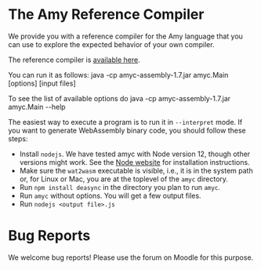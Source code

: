 # The Amy Reference Compiler

We provide you with a reference compiler for the Amy language that you can use to explore the expected behavior of your own compiler.

The reference compiler is [available here](https://gitlab.epfl.ch/lara/cs320/-/blob/main/labs/amyc-assembly-1.7.jar).

You can run it as follows:
  java -cp amyc-assembly-1.7.jar amyc.Main [options] [input files]

To see the list of available options do 
  java -cp amyc-assembly-1.7.jar amyc.Main --help

The easiest way to execute a program is to run it in `--interpret` mode. If you want to generate WebAssembly binary code, you should follow these steps:
  * Install `nodejs`. We have tested amyc with Node version 12, though other versions might work. See the [Node website](https://nodejs.org/en/) for installation instructions.
  * Make sure the `wat2wasm` executable is visible, i.e., it is in the system path or, for Linux or Mac, you are at the toplevel of the `amyc` directory.
  * Run `npm install deasync` in the directory you plan to run `amyc`.
  * Run `amyc` without options. You will get a few output files.
  * Run `nodejs <output file>.js`


# Bug Reports

We welcome bug reports! Please use the forum on Moodle for this purpose.
